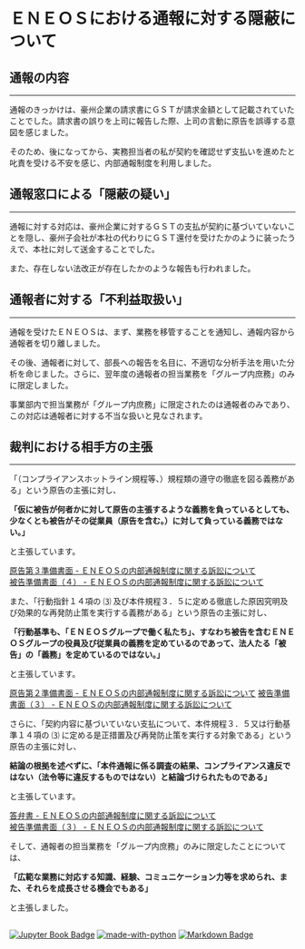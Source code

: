 # <i class="fa-solid fa-location-pin"></i> ＥＮＥＯＳにおける通報に対する隠蔽について

## 通報の内容
---
通報のきっかけは、豪州企業の請求書にＧＳＴが請求金額として記載されていたことでした。請求書の誤りを上司に報告した際、上司の言動に原告を誤導する意図を感じました。

そのため、後になってから、実務担当者の私が契約を確認せず支払いを進めたと叱責を受ける不安を感じ、内部通報制度を利用しました。

## 通報窓口による「隠蔽の疑い」　
---
通報に対する対応は、豪州企業に対するＧＳＴの支払が契約に基づいていないことを隠し、豪州子会社が本社の代わりにＧＳＴ還付を受けたかのように装ったうえで、本社に対して送金することでした。

また、存在しない法改正が存在したかのような報告も行われました。

## 通報者に対する「不利益取扱い」
---
通報を受けたＥＮＥＯＳは、まず、業務を移管することを通知し、通報内容から通報者を切り離しました。

その後、通報者に対して、部長への報告を名目に、不適切な分析手法を用いた分析を命じました。さらに、翌年度の通報者の担当業務を「グループ内庶務」のみに限定しました。

事業部内で担当業務が「グループ内庶務」に限定されたのは通報者のみであり、この対応は通報者に対する不当な扱いと見なされます。


## 裁判における相手方の主張　
---
「（コンプライアンスホットライン規程等、）規程類の遵守の徹底を図る義務がある」という原告の主張に対し、

**「仮に被告が何者かに対して原告の主張するような義務を負っているとしても、少なくとも被告がその従業員（原告を含む。）に対して負っている義務ではない。」**

と主張しています。

[原告第３準備書面 - ＥＮＥＯＳの内部通報制度に関する訴訟について](https://minnanosaiban.github.io/hotline/2024allegation.html#dai3_111)<br>
[被告準備書面（４） - ＥＮＥＯＳの内部通報制度に関する訴訟について](https://minnanosaiban.github.io/hotline/2024allegation.html#hikoku4_211e)

また、「行動指針１４項の ⑶ 及び本件規程３．５に定める徹底した原因究明及び効果的な再発防止策を実行する義務がある」という原告の主張に対し、

**「行動基準も、「ＥＮＥＯＳグループで働く私たち」、すなわち被告を含むＥＮＥＯＳグループの役員及び従業員の義務を定めているのであって、法人たる「被告」の「義務」を定めているのではない。」**

と主張しています。

[原告第２準備書面 - ＥＮＥＯＳの内部通報制度に関する訴訟について](https://minnanosaiban.github.io/hotline/2024allegation.html#dai2_141)
[被告準備書面（３） - ＥＮＥＯＳの内部通報制度に関する訴訟について](https://minnanosaiban.github.io/hotline/2024allegation.html#hikoku3_241a)

さらに、「契約内容に基づいていない支払について、本件規程３．５又は行動基準１４項の ⑶ に定める是正措置及び再発防止策を実行する対象である」という原告の主張に対し、

**結論の根拠を述べずに、「本件通報に係る調査の結果、コンプライアンス違反ではない（法令等に違反するものではない）と結論づけられたものである」**

と主張しています。

[答弁書 - ＥＮＥＯＳの内部通報制度に関する訴訟について](https://minnanosaiban.github.io/hotline/2024allegation.html#toben_35)<br>
[被告準備書面（３） - ＥＮＥＯＳの内部通報制度に関する訴訟について](https://minnanosaiban.github.io/hotline/2024allegation.html#hikoku3_223)

そして、通報者の担当業務を「グループ内庶務」のみに限定したことについては、

**「広範な業務に対応する知識、経験、コミュニケーション力等を求められ、また、それらを成長させる機会でもある」**

と主張しました。

##
[![Jupyter Book Badge](https://jupyterbook.org/_images/badge.svg)](https://jupyterbook.org)
[![made-with-python](https://img.shields.io/badge/Made%20with-Python-1f425f.svg)](https://www.python.org/)
[![Markdown Badge](https://img.shields.io/badge/Markdown-000000?style=flat&logo=markdown&logoColor=white)](https://www.markdownguide.org/)